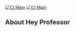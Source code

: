 [![CI Main](https://github.com/LeonardoBarbosa1/hey-professor/actions/workflows/laravel.yml/badge.svg?branch=main)](https://github.com/LeonardoBarbosa1/hey-professor/actions/workflows/laravel.yml)
[![CI Main](https://github.com/LeonardoBarbosa1/hey-professor/actions/workflows/laravel.yml/badge.svg?branch=develop)](https://github.com/LeonardoBarbosa1/hey-professor/actions/workflows/laravel.yml)

## About Hey Professor
